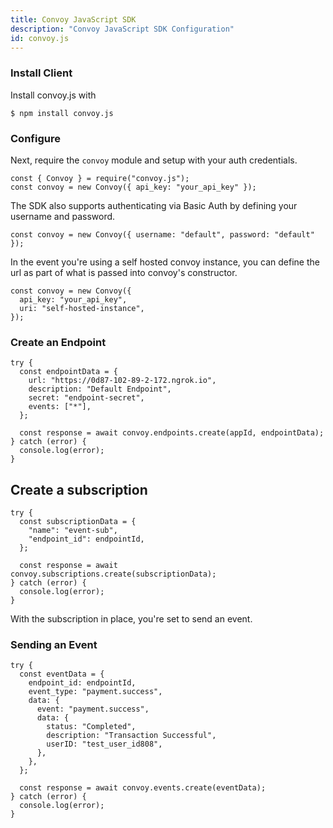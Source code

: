 ```yaml
---
title: Convoy JavaScript SDK
description: "Convoy JavaScript SDK Configuration"
id: convoy.js
---
```


### Install Client

Install convoy.js with

```bash[terminal]
$ npm install convoy.js
```

### Configure

Next, require the `convoy` module and setup with your auth credentials.

```js[example]
const { Convoy } = require("convoy.js");
const convoy = new Convoy({ api_key: "your_api_key" });
```

The SDK also supports authenticating via Basic Auth by defining your username and password.

```js[example]
const convoy = new Convoy({ username: "default", password: "default" });
```

In the event you're using a self hosted convoy instance, you can define the url as part of what is passed into convoy's constructor.

```js[example]
const convoy = new Convoy({
  api_key: "your_api_key",
  uri: "self-hosted-instance",
});
```

### Create an Endpoint

```js[example]
try {
  const endpointData = {
    url: "https://0d87-102-89-2-172.ngrok.io",
    description: "Default Endpoint",
    secret: "endpoint-secret",
    events: ["*"],
  };

  const response = await convoy.endpoints.create(appId, endpointData);
} catch (error) {
  console.log(error);
}
```

## Create a subscription

```js[example]
try {
  const subscriptionData = {
    "name": "event-sub",
    "endpoint_id": endpointId,
  };

  const response = await convoy.subscriptions.create(subscriptionData);
} catch (error) {
  console.log(error);
}
```

With the subscription in place, you're set to send an event.


### Sending an Event

```js[example]
try {
  const eventData = {
    endpoint_id: endpointId,
    event_type: "payment.success",
    data: {
      event: "payment.success",
      data: {
        status: "Completed",
        description: "Transaction Successful",
        userID: "test_user_id808",
      },
    },
  };

  const response = await convoy.events.create(eventData);
} catch (error) {
  console.log(error);
}
```
